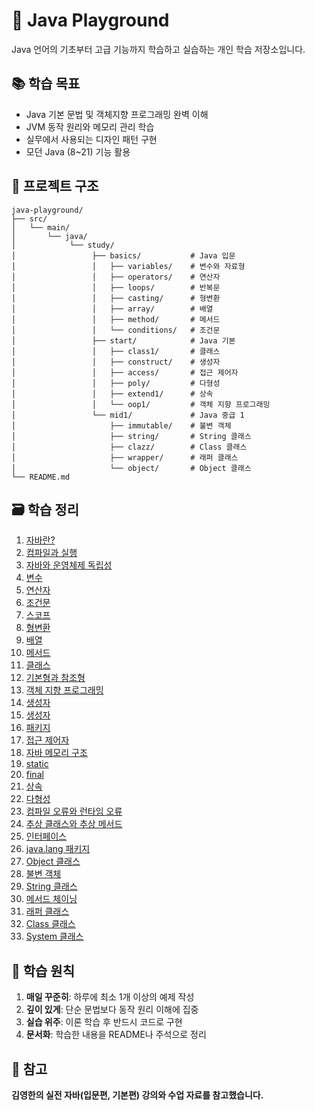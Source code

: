# 🎯 Java Playground

Java 언어의 기초부터 고급 기능까지 학습하고 실습하는 개인 학습 저장소입니다.

## 📚 학습 목표

- Java 기본 문법 및 객체지향 프로그래밍 완벽 이해
- JVM 동작 원리와 메모리 관리 학습
- 실무에서 사용되는 디자인 패턴 구현
- 모던 Java (8~21) 기능 활용

## 📁 프로젝트 구조

```
java-playground/
├── src/
│   └── main/
│       └── java/
│            └── study/
│                 ├── basics/           # Java 입문
│                 │   ├── variables/    # 변수와 자료형
│                 │   ├── operators/    # 연산자
│                 │   ├── loops/        # 반복문
│                 │   ├── casting/      # 형변환
│                 │   ├── array/        # 배열
│                 │   ├── method/       # 메서드
│                 │   └── conditions/   # 조건문
│                 ├── start/            # Java 기본
│                 │   ├── class1/       # 클래스
│                 │   ├── construct/    # 생성자
│                 │   ├── access/       # 접근 제어자
│                 │   ├── poly/         # 다형성
│                 │   ├── extend1/      # 상속
│                 │   └── oop1/         # 객체 지향 프로그래밍
│                 └── mid1/             # Java 중급 1
│                     ├── immutable/    # 불변 객체
│                     ├── string/       # String 클래스
│                     ├── clazz/        # Class 클래스
│                     ├── wrapper/      # 래퍼 클래스
│                     └── object/       # Object 클래스
└── README.md

```

## 🗃️ 학습 정리

1. [자바란?](https://www.notion.so/27a8e70ba5ff804c8806e5ae21ccbf08?source=copy_link)
2. [컴파일과 실행](https://www.notion.so/27a8e70ba5ff80c79859d46aa0a503f2?source=copy_link)
3. [자바와 운영체제 독립성](https://www.notion.so/27a8e70ba5ff807a9a5ad3e95a85d7bf?source=copy_link)
4. [변수](https://www.notion.so/27a8e70ba5ff807db59ec14c7ccb2dd4?source=copy_link)
5. [연산자](https://www.notion.so/27b8e70ba5ff809f9cf4ef92412d8dcf?source=copy_link)
6. [조건문](https://www.notion.so/27b8e70ba5ff8032a5f0cfab9bc7bc97?source=copy_link)
7. [스코프](https://www.notion.so/27c8e70ba5ff80f1835bfced1bba7440?source=copy_link)
8. [형변환](https://www.notion.so/27c8e70ba5ff8038a4a1db197afb34c8?source=copy_link)
9. [배열](https://www.notion.so/27d8e70ba5ff80f0a4acff7856a37361?source=copy_link)
10. [메서드](https://www.notion.so/27d8e70ba5ff8090b0b5fafad1e90437?source=copy_link)
11. [클래스](https://www.notion.so/27d8e70ba5ff80b0bd54e21507d2f94e?source=copy_link)
12. [기본형과 참조형](https://www.notion.so/27e8e70ba5ff80bf9735d3411f6dffae?source=copy_link)
13. [객체 지향 프로그래밍](https://www.notion.so/Java-27a8e70ba5ff80faaac0c0ced411dc34?source=copy_link)
14. [생성자](https://www.notion.so/27f8e70ba5ff80b18ee6c5189b30446a?source=copy_link)
14. [생성자](https://www.notion.so/27f8e70ba5ff80b18ee6c5189b30446a?source=copy_link)
15. [패키지](https://www.notion.so/27f8e70ba5ff8007a679f0425241ef26?source=copy_link)
16. [접근 제어자](https://www.notion.so/27f8e70ba5ff8080b99defe33b7308a0?source=copy_link)
17. [자바 메모리 구조](https://www.notion.so/27f8e70ba5ff805c94b5d8f898bdf4b4?source=copy_link)
18. [static](https://www.notion.so/static-2808e70ba5ff8081870fd5912e8658f4?source=copy_link)
19. [final](https://www.notion.so/final-2808e70ba5ff80d0b56eec7481f52c3d?source=copy_link)
20. [상속](https://www.notion.so/2808e70ba5ff803bb676d7dc5a493b56?source=copy_link)
21. [다형성](https://www.notion.so/2858e70ba5ff8047badeec5a0bc1fff6?source=copy_link)
22. [컴파일 오류와 런타임 오류](https://www.notion.so/2858e70ba5ff802289abf45ebd60bbf2?source=copy_link)
23. [추상 클래스와 추상 메서드](https://www.notion.so/2858e70ba5ff801ea954ca74e184ab9e?source=copy_link)
24. [인터페이스](https://www.notion.so/2858e70ba5ff807d8dd4e42f96dd13f4?source=copy_link)
25. [java.lang 패키지](https://www.notion.so/java-lang-2868e70ba5ff801684befc604a0b0bc7?source=copy_link)
25. [Object 클래스](https://www.notion.so/Object-2868e70ba5ff80bb98a7d0a128f831de?source=copy_link)
26. [불변 객체](https://www.notion.so/2868e70ba5ff80328d51c37360cbee24?source=copy_link)
27. [String 클래스](https://www.notion.so/String-2868e70ba5ff802387b0d9d5c750da03?source=copy_link)
28. [메서드 체이닝](https://www.notion.so/2868e70ba5ff80eeb9e9fac7c8d5c337?source=copy_link)
29. [래퍼 클래스](https://www.notion.so/2868e70ba5ff808fb5c8e43861d13ada?source=copy_link)
30. [Class 클래스](https://www.notion.so/Class-2878e70ba5ff8043bd86d0d0e112869b?source=copy_link)
31. [System 클래스](https://www.notion.so/System-2878e70ba5ff8017b8d5e5af72374d1d?source=copy_link)

## 🎯 학습 원칙

1. **매일 꾸준히**: 하루에 최소 1개 이상의 예제 작성
2. **깊이 있게**: 단순 문법보다 동작 원리 이해에 집중
3. **실습 위주**: 이론 학습 후 반드시 코드로 구현
5. **문서화**: 학습한 내용을 README나 주석으로 정리

## 📄 참고

**김영한의 실전 자바(입문편, 기본편) 강의와 수업 자료를 참고했습니다.**
